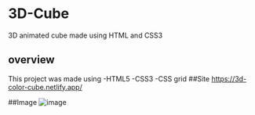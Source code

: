 # 3D-Cube
3D animated cube made using HTML and CSS3
## overview 
This project was made using
-HTML5 
-CSS3 
-CSS grid
##Site
https://3d-color-cube.netlify.app/


##Image
![image](https://user-images.githubusercontent.com/98703238/210065111-eb29559b-edbe-425e-bff9-0c08cf4244c0.png)
